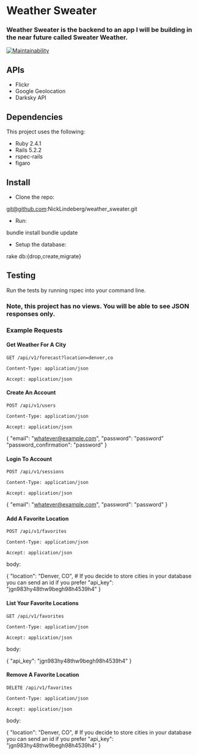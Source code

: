 # Weather Sweater
### Weather Sweater is the backend to an app I will be building in the near future called Sweater Weather.

[![Maintainability](https://api.codeclimate.com/v1/badges/5d473378fd21c2c8d75a/maintainability)](https://codeclimate.com/github/NickLindeberg/weather_sweater/maintainability)

## APIs 

- Flickr
- Google Geolocation
- Darksky API

## Dependencies 

This project uses the following:

 - Ruby 2.4.1
 - Rails 5.2.2
 - rspec-rails
 - figaro
 
## Install 

 - Clone the repo:
 
git@github.com:NickLindeberg/weather_sweater.git 

 - Run:
 
 bundle install
 bundle update
 
 - Setup the database:
 
 rake db:{drop,create,migrate}
 
 ## Testing
 
 Run the tests by running rspec into your command line.

### Note, this project has no views.  You will be able to see JSON responses only. 

### Example Requests

#### Get Weather For A City
`GET /api/v1/forecast?location=denver,co`

`Content-Type: application/json`

`Accept: application/json`

#### Create An Account
`POST /api/v1/users`

`Content-Type: application/json`

`Accept: application/json`

{
  "email": "whatever@example.com",
  "password": "password"
  "password_confirmation": "password"
}

#### Login To Account
`POST /api/v1/sessions`

`Content-Type: application/json`

`Accept: application/json`

{
  "email": "whatever@example.com",
  "password": "password"
}

#### Add A Favorite Location
`POST /api/v1/favorites`

`Content-Type: application/json`

`Accept: application/json`

body:

{
  "location": "Denver, CO", # If you decide to store cities in your database you can send an id if you prefer
  "api_key": "jgn983hy48thw9begh98h4539h4"
}

#### List Your Favorite Locations
`GET /api/v1/favorites`

`Content-Type: application/json`

`Accept: application/json`

body:

{
  "api_key": "jgn983hy48thw9begh98h4539h4"
}

#### Remove A Favorite Location
`DELETE /api/v1/favorites`

`Content-Type: application/json`

`Accept: application/json`

body:

{
  "location": "Denver, CO", # If you decide to store cities in your database you can send an id if you prefer
  "api_key": "jgn983hy48thw9begh98h4539h4"
}
